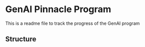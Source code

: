 # GenAI Pinnacle Program

This is a readme file to track the progress of the GenAI program

## Structure